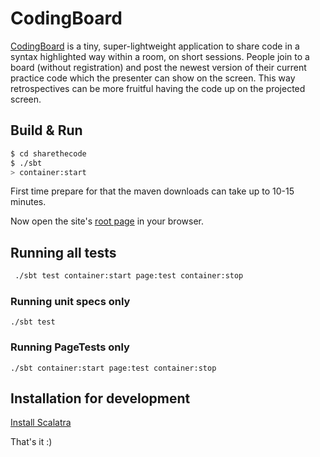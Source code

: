 # CodingBoard #

[CodingBoard](http://codingboard.org) is a tiny, super-lightweight application to share code in a syntax highlighted way within a room, on short sessions. 
People join to a board (without registration) and post the newest version of their current practice code which the presenter can show on the screen. This way retrospectives can be more fruitful having the code up on the projected screen. 

## Build & Run ##

```sh
$ cd sharethecode
$ ./sbt
> container:start
```
First time prepare for that the maven downloads can take up to 10-15 minutes.

Now open the site's [root page](http://localhost:8080/) in your browser.

## Running all tests

```sh
 ./sbt test container:start page:test container:stop
```
### Running unit specs only

``` 
./sbt test
```
### Running PageTests only

``` 
./sbt container:start page:test container:stop
```

## Installation for development ##

[Install Scalatra](http://www.scalatra.org/getting-started/installation.html)


That's it :) 
